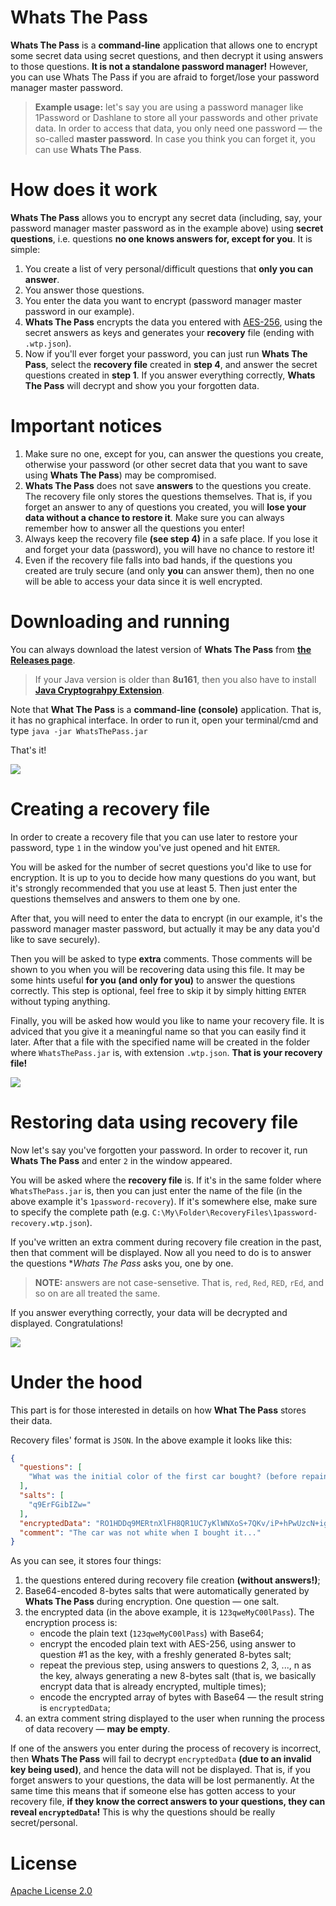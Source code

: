 # Whats The Pass

**Whats The Pass** is a **command-line** application that allows one to encrypt some secret data using secret questions, and then decrypt it using answers to those questions. **It is not a standalone password manager!** However, you can use Whats The Pass if you are afraid to forget/lose your password manager master password.

> **Example usage:** let's say you are using a password manager like 1Password or Dashlane to store all your passwords and other private data. In order to access that data, you only need one password — the so-called **master password**. In case you think you can forget it, you can use **Whats The Pass**.


# How does it work

**Whats The Pass** allows you to encrypt any secret data (including, say, your password manager master password as in the example above) using **secret questions**, i.e. questions **no one knows answers for, except for you**. It is simple:

1. You create a list of very personal/difficult questions that **only you can answer**.
2. You answer those questions.
3. You enter the data you want to encrypt (password manager master password in our example).
4. **Whats The Pass** encrypts the data you entered with [AES-256](https://en.wikipedia.org/wiki/Advanced_Encryption_Standard), using the secret answers as keys and generates your **recovery** file (ending with `.wtp.json`).
5. Now if you'll ever forget your password, you can just run **Whats The Pass**, select the **recovery file** created in **step 4**, and answer the secret questions created in **step 1**. If you answer everything correctly, **Whats The Pass** will decrypt and show you your forgotten data.


# Important notices

1. Make sure no one, except for you, can answer the questions you create, otherwise your password (or other secret data that you want to save using **Whats The Pass**) may be compromised.
2. **Whats The Pass** does not save **answers** to the questions you create. The recovery file only stores the questions themselves. That is, if you forget an answer to any of questions you created, you will **lose your data without a chance to restore it**. Make sure you can always remember how to answer all the questions you enter!
3. Always keep the recovery file **(see step 4)** in a safe place. If you lose it and forget your data (password), you will have no chance to restore it!
4. Even if the recovery file falls into bad hands, if the questions you created are truly secure (and only **you** can answer them), then no one will be able to access your data since it is well encrypted.


# Downloading and running

You can always download the latest version of **Whats The Pass** from **[the Releases page](https://github.com/MeGysssTaa/whats-the-pass/releases)**.

> If your Java version is older than **8u161**, then you also have to install **[Java Cryptograhpy Extension](https://www.oracle.com/java/technologies/javase-jce-all-downloads.html)**.

Note that **What The Pass** is a **command-line (console)** application. That is, it has no graphical interface. In order to run it, open your terminal/cmd and type `java -jar WhatsThePass.jar`

That's it!

![](https://blob.sx/YSPr)


# Creating a recovery file

In order to create a recovery file that you can use later to restore your password, type `1` in the window you've just opened and hit `ENTER`.

You will be asked for the number of secret questions you'd like to use for encryption. It is up to you to decide how many questions do you want, but it's strongly recommended that you use at least 5. Then just enter the questions themselves and answers to them one by one. 

After that, you will need to enter the data to encrypt (in our example, it's the password manager master password, but actually it may be any data you'd like to save securely). 

Then you will be asked to type **extra** comments. Those comments will be shown to you when you will be recovering data using this file. It may be some hints useful **for you (and only for you)** to answer the questions correctly. This step is optional, feel free to skip it by simply hitting `ENTER` without typing anything.
 
Finally, you will be asked how would you like to name your recovery file. It is adviced that you give it a meaningful name so that you can easily find it later. After that a file with the specified name will be created in the folder where `WhatsThePass.jar` is, with extension `.wtp.json`. **That is your recovery file!**

![](https://blob.sx/ye6P)

# Restoring data using recovery file

Now let's say you've forgotten your password. In order to recover it, run **Whats The Pass** and enter `2` in the window appeared.

You will be asked where the **recovery file** is. If it's in the same folder where `WhatsThePass.jar` is, then you can just enter the name of the file (in the above example it's `1password-recovery`). If it's somewhere else, make sure to specify the complete path (e.g. `C:\My\Folder\RecoveryFiles\1password-recovery.wtp.json`).

If you've written an extra comment during recovery file creation in the past, then that comment will be displayed. Now all you need to do is to answer the questions **Whats The Pass* asks you, one by one. 

> **NOTE:** answers are not case-sensetive. That is, `red`, `Red`, `RED`, `rEd`, and so on are all treated the same.

If you answer everything correctly, your data will be decrypted and displayed. Congratulations!

![](https://blob.sx/ehln)


# Under the hood

This part is for those interested in details on how **What The Pass** stores their data. 

Recovery files' format is `JSON`. In the above example it looks like this:

```json
{
  "questions": [
    "What was the initial color of the first car bought? (before repainting)"
  ],
  "salts": [
    "q9ErFGibIZw="
  ],
  "encryptedData": "RO1HDDq9MERtnXlFH8QR1UC7yKlWNXoS+7QKv/iP+hPwUzcN+igoa3t0eguedfh7",
  "comment": "The car was not white when I bought it..."
}
```

As you can see, it stores four things:
1. the questions entered during recovery file creation **(without answers!)**;
2. Base64-encoded 8-bytes salts that were automatically generated by **Whats The Pass** during encryption. One question — one salt.
3. the encrypted data (in the above example, it is `123qweMyC00lPass`). The encryption process is: 
    * encode the plain text (`123qweMyC00lPass`) with Base64;
    * encrypt the encoded plain text with AES-256, using answer to question #1 as the key, with a freshly generated 8-bytes salt;
    * repeat the previous step, using answers to questions 2, 3, ..., n as the key, always generating a new 8-bytes salt (that is, we basically encrypt data that is already encrypted, multiple times);
    * encode the encrypted array of bytes with Base64 — the result string is `encryptedData`;
4. an extra comment string displayed to the user when running the process of data recovery — **may be empty**.

If one of the answers you enter during the process of recovery is incorrect, then **Whats The Pass** will fail to decrypt `encryptedData` **(due to an invalid key being used)**, and hence the data will not be displayed. That is, if you forget answers to your questions, the data will be lost permanently. At the same time this means that if someone else has gotten access to your recovery file, **if they know the correct answers to your questions, they can reveal `encryptedData`!** This is why the questions should be really secret/personal.


# License

[Apache License 2.0](https://github.com/MeGysssTaa/whats-the-pass/blob/master/LICENSE)
